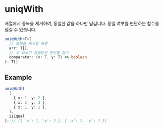 # uniqWith

배열에서 중복을 제거하여, 동일한 값을 하나만 남깁니다. 동일 여부를 판단하는 함수를 넘길 수 있습니다.

```typescript
uniqWith<T>(
  // 중복을 제거할 배열
  arr: T[],
  // 두 요소가 동일한지 판단할 함수
  comparator: (x: T, y: T) => boolean
): T[]
```

## Example

```typescript
uniqWith(
  [
    { x: 1, y: 2 },
    { x: 2, y: 1 },
    { x: 1, y: 2 },
  ],
  isEqual
); // [{ 'x': 1, 'y': 2 }, { 'x': 2, 'y': 1 }]
```
